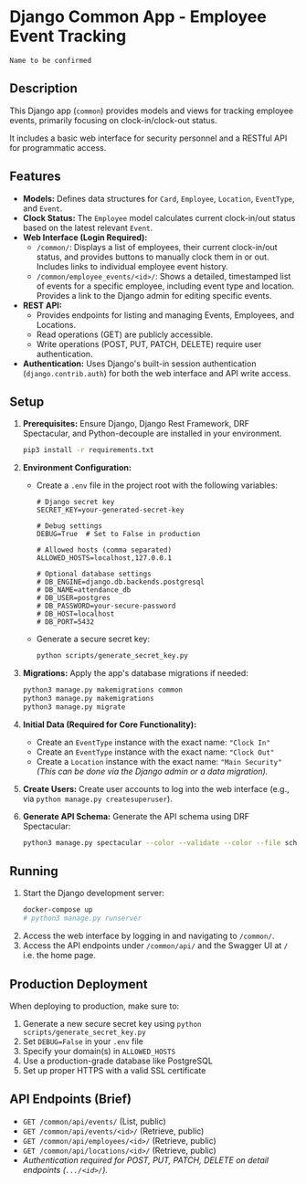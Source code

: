 # Django Common App - Employee Event Tracking

```Name to be confirmed```

## Description

This Django app (`common`) provides models and views for tracking employee events, primarily focusing on clock-in/clock-out status.

It includes a basic web interface for security personnel and a RESTful API for programmatic access.

## Features

* **Models:** Defines data structures for `Card`, `Employee`, `Location`, `EventType`, and `Event`.
* **Clock Status:** The `Employee` model calculates current clock-in/out status based on the latest relevant `Event`.
* **Web Interface (Login Required):**
    * `/common/`: Displays a list of employees, their current clock-in/out status, and provides buttons to manually clock them in or out. Includes links to individual employee event history.
    * `/common/employee_events/<id>/`: Shows a detailed, timestamped list of events for a specific employee, including event type and location. Provides a link to the Django admin for editing specific events.
* **REST API:**
    * Provides endpoints for listing and managing Events, Employees, and Locations.
    * Read operations (GET) are publicly accessible.
    * Write operations (POST, PUT, PATCH, DELETE) require user authentication.
* **Authentication:** Uses Django's built-in session authentication (`django.contrib.auth`) for both the web interface and API write access.

## Setup

1.  **Prerequisites:** Ensure Django, Django Rest Framework, DRF Spectacular, and Python-decouple are installed in your environment.
    ```bash
    pip3 install -r requirements.txt
    ```

2.  **Environment Configuration:**
    * Create a `.env` file in the project root with the following variables:
      ```
      # Django secret key
      SECRET_KEY=your-generated-secret-key
      
      # Debug settings
      DEBUG=True  # Set to False in production
      
      # Allowed hosts (comma separated)
      ALLOWED_HOSTS=localhost,127.0.0.1
      
      # Optional database settings
      # DB_ENGINE=django.db.backends.postgresql
      # DB_NAME=attendance_db
      # DB_USER=postgres
      # DB_PASSWORD=your-secure-password
      # DB_HOST=localhost
      # DB_PORT=5432
      ```
    * Generate a secure secret key:
      ```bash
      python scripts/generate_secret_key.py
      ```

3.  **Migrations:** Apply the app's database migrations if needed:
    ```bash
    python3 manage.py makemigrations common
    python3 manage.py makemigrations
    python3 manage.py migrate
    ```
    
4.  **Initial Data (Required for Core Functionality):**
    * Create an `EventType` instance with the exact name: `"Clock In"`
    * Create an `EventType` instance with the exact name: `"Clock Out"`
    * Create a `Location` instance with the exact name: `"Main Security"`
    *(This can be done via the Django admin or a data migration).*
    
5.  **Create Users:** Create user accounts to log into the web interface (e.g., via `python manage.py createsuperuser`).

6.  **Generate API Schema:** Generate the API schema using DRF Spectacular:
    ```bash
    python3 manage.py spectacular --color --validate --color --file schema.yml
    ```

## Running

1.  Start the Django development server:
    ```bash
    docker-compose up
    # python3 manage.py runserver
    ```
2.  Access the web interface by logging in and navigating to `/common/`.
3.  Access the API endpoints under `/common/api/` and the Swagger UI at `/` i.e. the home page.

## Production Deployment

When deploying to production, make sure to:

1. Generate a new secure secret key using `python scripts/generate_secret_key.py`
2. Set `DEBUG=False` in your `.env` file
3. Specify your domain(s) in `ALLOWED_HOSTS`
4. Use a production-grade database like PostgreSQL
5. Set up proper HTTPS with a valid SSL certificate

## API Endpoints (Brief)

* `GET /common/api/events/` (List, public)
* `GET /common/api/events/<id>/` (Retrieve, public)
* `GET /common/api/employees/<id>/` (Retrieve, public)
* `GET /common/api/locations/<id>/` (Retrieve, public)
* *Authentication required for POST, PUT, PATCH, DELETE on detail endpoints (`.../<id>/`).*
